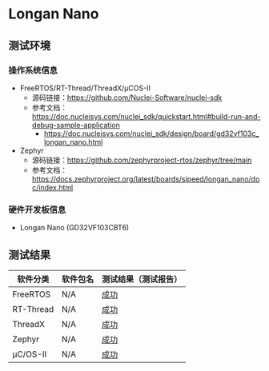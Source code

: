 # Longan Nano

## 测试环境

### 操作系统信息

- FreeRTOS/RT-Thread/ThreadX/μCOS-II
    - 源码链接：https://github.com/Nuclei-Software/nuclei-sdk
    - 参考文档：https://doc.nucleisys.com/nuclei_sdk/quickstart.html#build-run-and-debug-sample-application
        - https://doc.nucleisys.com/nuclei_sdk/design/board/gd32vf103c_longan_nano.html
- Zephyr
    - 源码链接：https://github.com/zephyrproject-rtos/zephyr/tree/main
    - 参考文档：https://docs.zephyrproject.org/latest/boards/sipeed/longan_nano/doc/index.html

### 硬件开发板信息

- Longan Nano (GD32VF103CBT6)

## 测试结果

| 软件分类  | 软件包名 | 测试结果（测试报告） |
| --------- | -------- | -------------------- |
| FreeRTOS  | N/A      | [成功][FreeRTOS]     |
| RT-Thread | N/A      | [成功][RT-Thread]    |
| ThreadX   | N/A      | [成功][RT-Thread]    |
| Zephyr    | N/A      | [成功][Zephyr]       |
| μC/OS-II  | N/A      | [成功][uCOSII]       |

[FreeRTOS]: ./FreeRTOS/README_zh.md
[RT-Thread]: ./RT-Thread/README_zh.md
[ThreadX]: ./ThreadX/README_zh.md
[Zephyr]: ./Zephyr/README_zh.md
[uCOSII]: ./uCOSII/README_zh.md
